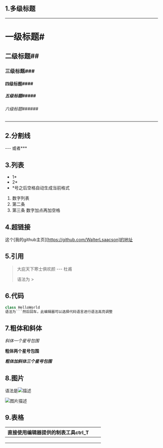 ## 1.多级标题

---

# 一级标题#

## 二级标题##

### 三级标题###

#### 四级标题####

##### 五级标题#####

###### 六级标题######

---

## 2.分割线

--- 或者***

## 3.列表

* 1*
* 2*
* *号之后空格自动生成当前格式

1. 数字列表
2. 第二条
3. 第三条 数字加点再加空格

## 4.超链接

这个[我的github主页][https://github.com/WalterLsaacson]的地址

## 5.引用

>大庇天下寒士俱欢颜 --- 杜甫
>
>语法为 >

## 6.代码

```java
class HelloWorld
语法为```然后回车，此编辑器可以选择代码语言进行语法高亮调整
```

## 7.粗体和斜体

*斜体一个星号包围*

**粗体两个星号包围**

***粗体加斜体三个星号包围***

## 8.图片

语法是![描述](图片地址 "图片替代文本")

![图片描述](https://pic2.zhimg.com/80/v2-f617b11cbb8b4ab314e441c7ec95f555_hd.png "图片标题")

## 9.表格

| 直接使用编辑器提供的制表工具ctrl_T |      |      |
| ---------------------------------- | ---- | ---- |
|                                    |      |      |
|                                    |      |      |
|                                    |      |      |



